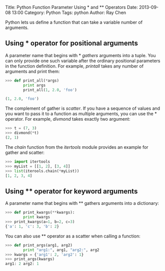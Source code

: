 Title: Python Function Parameter Using * and ** Operators
Date: 2013-09-08 13:00
Category: Python
Tags: python
Author: Ray Chen

Python lets us define a function that can take a variable number of arguments. 

Using * operator for positional arguments
-----------------------------------------
A parameter name that begins with * *gathers* arguments into a tuple. You can
only provide one such variable after the ordinary positional parameters in
the function definition. For example, *printall* takes any number of arguments
and print them:

```python
>>> def print_all(*args)
        print args
        print_all(1, 2.0, 'foo')

(1, 2.0, 'foo')
```

The complement of gather is *scatter*. If you have a sequence of values and you 
want to pass it to a function as multiple arguments, you can use the * operator.
For example, *divmond* takes exactly two argument:

```python    
>>> t = (7, 3)
>>> divmond(*t)
(2, 1)
```

The *chain* function from the *itertools* module provides an example for gather
and scatter:

```python
>>> import itertools
>>> myList = [[1, 2], [3, 4]]
>>> list(iterools.chain(*myList))
[1, 2, 3, 4]
```

Using ** operator for keyword arguments
---------------------------------------
A parameter name that begins with ** gathers arguments into a dictionary: 

```python
>>> def print_kwargs(**kwargs):
        print kwargs
>>> print_kwargs(a=1, b=2, c=3)
{'a': 1, 'c': 3, 'b': 2}
```

You can also use ** operator as a scatter when calling a function:

```python
>>> def print_args(arg1, arg2)
        print "arg1:", arg1, "arg2:", arg2
>>> kwargs = {'arg1': 2, 'arg2': 1}
>>> print_args(kwargs)
arg1: 2 arg2: 1
```

